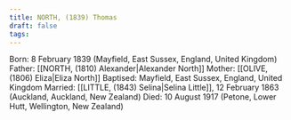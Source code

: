 ```yaml
---
title: NORTH, (1839) Thomas
draft: false
tags:
---
```

Born: 8 February 1839 (Mayfield, East Sussex, England, United Kingdom)
Father: [[NORTH, (1810) Alexander|Alexander North]]
Mother: [[OLIVE, (1806) Eliza|Eliza North]]
Baptised: Mayfield, East Sussex, England, United Kingdom
Married: [[LITTLE, (1843) Selina|Selina Little]], 12 February 1863 (Auckland, Auckland, New Zealand)
Died: 10 August 1917 (Petone, Lower Hutt, Wellington, New Zealand)